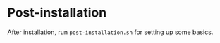 Post-installation
=================

After installation, run `post-installation.sh` for setting up some basics.
